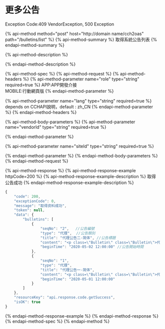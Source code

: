 # 更多公告

Exception Code:409 VendorException, 500 Exception

{% api-method method="post" host="http://domain name/cch2oas" path="/bulletins/list" %}
{% api-method-summary %}
取得系統公告列表
{% endapi-method-summary %}

{% api-method-description %}

{% endapi-method-description %}

{% api-method-spec %}
{% api-method-request %}
{% api-method-headers %}
{% api-method-parameter name="role" type="string" required=true %}
APP:APP開發介接  
MOBILE:行動網頁版
{% endapi-method-parameter %}

{% api-method-parameter name="lang" type="string" required=true %}
depends on CCHAPI說明，default : zh\_CN
{% endapi-method-parameter %}
{% endapi-method-headers %}

{% api-method-body-parameters %}
{% api-method-parameter name="vendorId" type="string" required=true %}

{% endapi-method-parameter %}

{% api-method-parameter name="siteId" type="string" required=true %}

{% endapi-method-parameter %}
{% endapi-method-body-parameters %}
{% endapi-method-request %}

{% api-method-response %}
{% api-method-response-example httpCode=200 %}
{% api-method-response-example-description %}
取得公告成功
{% endapi-method-response-example-description %}

```javascript
{
    "code": 200,
    "exceptionCode": 0,
    "message": "取得资料成功",
    "token": null,
    "data": {
        "bulletins": [
            {
                "seqNo": "2",   //公告編號
                "type": "代理",  //公告類別
                "title": "代理公告二-简体", //公告標題
                "content": "<p class=\"Bulletin\" class=\"Bulletin\">代理公告二-简体</p>", //公告內容
                "beginTime": "2020-05-02 12:00:00" //公告開始時間
            },
            {
                "seqNo": "1",
                "type": "代理",
                "title": "代理公告一-简体",
                "content": "<p class=\"Bulletin\" class=\"Bulletin\">代理公告一-简体</p>",
                "beginTime": "2020-05-01 12:00:00"
            }
        ]
    },
    "resourceKey": "api.response.code.getSuccess",
    "isOK": true
}
```
{% endapi-method-response-example %}
{% endapi-method-response %}
{% endapi-method-spec %}
{% endapi-method %}

|  |
| :--- |


